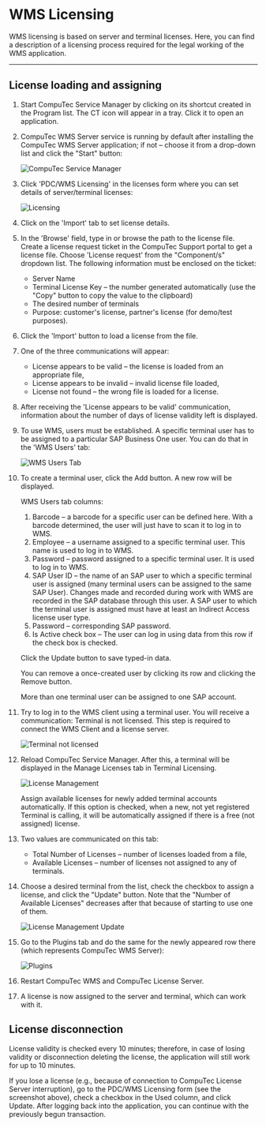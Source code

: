 # WMS Licensing

WMS licensing is based on server and terminal licenses. Here, you can find a description of a licensing process required for the legal working of the WMS application.

---

## License loading and assigning

1. Start CompuTec Service Manager by clicking on its shortcut created in the Program list. The CT icon will appear in a tray. Click it to open an application.
2. CompuTec WMS Server service is running by default after installing the CompuTec WMS Server application; if not – choose it from a drop-down list and click the "Start" button:

   ![CompuTec Service Manager](./media/computec-service-manager.webp)

3. Click 'PDC/WMS Licensing' in the licenses form where you can set details of server/terminal licenses:

   ![Licensing](./media/computec-service-manager-licensing.webp)

4. Click on the 'Import' tab to set license details.

5. In the 'Browse' field, type in or browse the path to the license file. Create a license request ticket in the CompuTec Support portal to get a license file. Choose 'License request' from the "Component/s" dropdown list. The following information must be enclosed on the ticket:

   - Server Name
   - Terminal License Key – the number generated automatically (use the "Copy" button to copy the value to the clipboard)
   - The desired number of terminals
   - Purpose: customer's license, partner's license (for demo/test purposes).

6. Click the 'Import' button to load a license from the file.

7. One of the three communications will appear:

   - License appears to be valid – the license is loaded from an appropriate file,
   - License appears to be invalid – invalid license file loaded,
   - License not found – the wrong file is loaded for a license.

8. After receiving the 'License appears to be valid' communication, information about the number of days of license validity left is displayed.

9. To use WMS, users must be established. A specific terminal user has to be assigned to a particular SAP Business One user. You can do that in the 'WMS Users' tab:

   ![WMS Users Tab](./media/wms-users-tab.webp)

10. To create a terminal user, click the Add button. A new row will be displayed.

    WMS Users tab columns:

    1. Barcode – a barcode for a specific user can be defined here. With a barcode determined, the user will just have to scan it to log in to WMS.
    2. Employee – a username assigned to a specific terminal user. This name is used to log in to WMS.
    3. Password – password assigned to a specific terminal user. It is used to log in to WMS.
    4. SAP User ID – the name of an SAP user to which a specific terminal user is assigned (many terminal users can be assigned to the same SAP User). Changes made and recorded during work with WMS are recorded in the SAP database through this user. A SAP user to which the terminal user is assigned must have at least an Indirect Access license user type.
    5. Password – corresponding SAP password.
    6. Is Active check box – The user can log in using data from this row if the check box is checked.

    Click the Update button to save typed-in data.

    You can remove a once-created user by clicking its row and clicking the Remove button.

    More than one terminal user can be assigned to one SAP account.

11. Try to log in to the WMS client using a terminal user. You will receive a communication: Terminal is not licensed. This step is required to connect the WMS Client and a license server.

    ![Terminal not licensed](./media/terminal-not-licensed.webp)

12. Reload CompuTec Service Manager. After this, a terminal will be displayed in the Manage Licenses tab in Terminal Licensing.

    ![License Management](./media/license-management.webp)

    Assign available licenses for newly added terminal accounts automatically. If this option is checked, when a new, not yet registered Terminal is calling, it will be automatically assigned if there is a free (not assigned) license.

13. Two values are communicated on this tab:

    - Total Number of Licenses – number of licenses loaded from a file,
    - Available Licenses – number of licenses not assigned to any of terminals.

14. Choose a desired terminal from the list, check the checkbox to assign a license, and click the "Update" button. Note that the "Number of Available Licenses" decreases after that because of starting to use one of them.

    ![License Management Update](./media/license-management-update.webp)

15. Go to the Plugins tab and do the same for the newly appeared row there (which represents CompuTec WMS Server):

    ![Plugins](./media/plugins-list.webp)

16. Restart CompuTec WMS and CompuTec License Server.

17. A license is now assigned to the server and terminal, which can work with it.

## License disconnection

License validity is checked every 10 minutes; therefore, in case of losing validity or disconnection deleting the license, the application will still work for up to 10 minutes.

If you lose a license (e.g., because of connection to CompuTec License Server interruption), go to the PDC/WMS Licensing form (see the screenshot above), check a checkbox in the Used column, and click Update. After logging back into the application, you can continue with the previously begun transaction.
